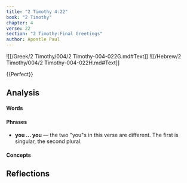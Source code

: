 ```yaml
---
title: "2 Timothy 4:22"
book: "2 Timothy"
chapter: 4
verse: 22
section: "2 Timothy:Final Greetings"
author: Apostle Paul
---
```

![[/Greek/2 Timothy/004/2 Timothy-004-022G.md#Text]]
![[/Hebrew/2 Timothy/004/2 Timothy-004-022H.md#Text]]

{{Perfect}}

## Analysis

#### Words

#### Phrases
- **you ... you** — the two "you"s in this verse are different.  The first is singular, the second plural.

#### Concepts

## Reflections
